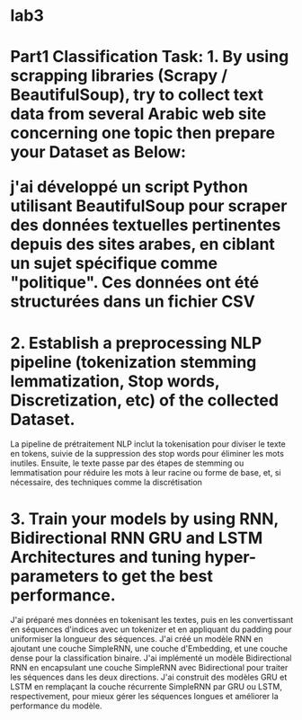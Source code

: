 # lab3
<h1>Part1 Classification Task:
1. By using scrapping libraries (Scrapy / BeautifulSoup), try to collect text data from several
Arabic web site concerning one topic then prepare your Dataset as Below:
<p>j'ai développé un script Python utilisant BeautifulSoup pour scraper des données textuelles pertinentes depuis des sites arabes, en ciblant un sujet spécifique comme "politique". Ces données ont été structurées dans un fichier CSV</p>
<h1>2. Establish a preprocessing NLP pipeline (tokenization stemming lemmatization, Stop words,
Discretization, etc) of the collected Dataset.</h1>
<p>La pipeline de prétraitement NLP inclut la tokenisation pour diviser le texte en tokens, suivie de la suppression des stop words pour éliminer les mots inutiles. Ensuite, le texte passe par des étapes de stemming ou lemmatisation pour réduire les mots à leur racine ou forme de base, et, si nécessaire, des techniques comme la discrétisation</p>
<h1>3. Train your models by using RNN, Bidirectional RNN GRU and LSTM Architectures and
tuning hyper-parameters to get the best performance.</h1>
<p>J'ai préparé mes données en tokenisant les textes, puis en les convertissant en séquences d'indices avec un tokenizer et en appliquant du padding pour uniformiser la longueur des séquences.
J'ai créé un modèle RNN en ajoutant une couche SimpleRNN, une couche d'Embedding, et une couche dense pour la classification binaire.
J'ai implémenté un modèle Bidirectional RNN en encapsulant une couche SimpleRNN avec Bidirectional pour traiter les séquences dans les deux directions.
J'ai construit des modèles GRU et LSTM en remplaçant la couche récurrente SimpleRNN par GRU ou LSTM, respectivement, pour mieux gérer les séquences longues et améliorer la performance du modèle.</p>
